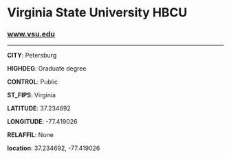 # Virginia State University HBCU
### www.vsu.edu
---
**CITY**: Petersburg

**HIGHDEG**: Graduate degree

**CONTROL**: Public

**ST_FIPS**: Virginia

**LATITUDE**: 37.234692

**LONGITUDE**: -77.419026

**RELAFFIL**: None

**location**: 37.234692, -77.419026